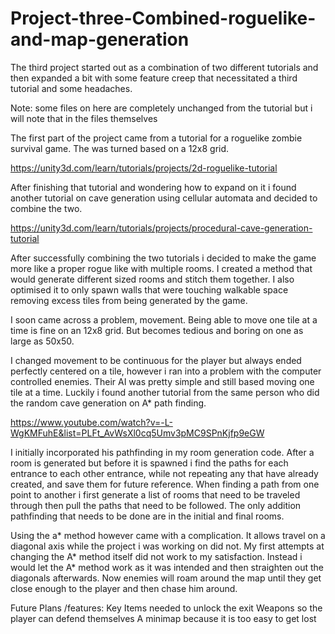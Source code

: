 # Project-three-Combined-roguelike-and-map-generation

The third project started out as a combination of two different tutorials and then expanded a bit with some feature creep that necessitated a third tutorial and some headaches.

Note: some files on here are completely unchanged from the tutorial but i will note that in the files themselves

The first part of the project came from a tutorial for a roguelike zombie survival game. The was turned based on a 12x8 grid. 

https://unity3d.com/learn/tutorials/projects/2d-roguelike-tutorial


After finishing that tutorial and wondering how to expand on it i found another tutorial on cave generation using cellular automata and decided to combine the two.

https://unity3d.com/learn/tutorials/projects/procedural-cave-generation-tutorial

After successfully combining the two tutorials i decided to make the game more like a proper rogue like with multiple rooms. I created a method that would generate different sized rooms and stitch them together. I also optimised it to only spawn walls that were touching walkable space removing excess tiles from being generated by the game.


I soon came across a problem, movement. Being able to move one tile at a time is fine on an 12x8 grid. But becomes tedious and boring on one as large as 50x50.

I changed movement to be continuous for the player but always ended perfectly centered on a tile, however i ran into a problem with the computer controlled enemies. Their AI was pretty simple and still based moving one tile at a time. Luckily i found another tutorial from the same person who did the random cave generation on A* path finding.

https://www.youtube.com/watch?v=-L-WgKMFuhE&list=PLFt_AvWsXl0cq5Umv3pMC9SPnKjfp9eGW

I initially incorporated his pathfinding in my room generation code. After a room is generated but before it is spawned i find the paths for each entrance to each other entrance, while not repeating any that have already created, and save them for future reference. When finding a path from one point to another i first generate a list of rooms that need to be traveled through then pull the paths that need to be followed. The only addition pathfinding that needs to be done are in the initial and final rooms.

Using the a* method however came with a complication. It allows travel on a diagonal axis while the project i was working on did not. My first attempts at changing the A* method itself did not work to my satisfaction. Instead i would let the A* method work as it was intended and then straighten out the diagonals afterwards. Now enemies will roam around the map until they get close enough to the player and then chase him around.

Future Plans /features:
	Key Items needed to unlock the exit
	Weapons so the player can defend themselves
	A minimap because it is too easy to get lost
